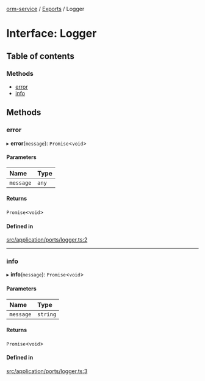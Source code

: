 [orm-service](../README.md) / [Exports](../modules.md) / Logger

# Interface: Logger

## Table of contents

### Methods

- [error](Logger.md#error)
- [info](Logger.md#info)

## Methods

### error

▸ **error**(`message`): `Promise`<`void`\>

#### Parameters

| Name | Type |
| :------ | :------ |
| `message` | `any` |

#### Returns

`Promise`<`void`\>

#### Defined in

[src/application/ports/logger.ts:2](https://github.com/FlavioLionelRita/lambdaorm-svc/blob/3fd0a8b/src/application/ports/logger.ts#L2)

___

### info

▸ **info**(`message`): `Promise`<`void`\>

#### Parameters

| Name | Type |
| :------ | :------ |
| `message` | `string` |

#### Returns

`Promise`<`void`\>

#### Defined in

[src/application/ports/logger.ts:3](https://github.com/FlavioLionelRita/lambdaorm-svc/blob/3fd0a8b/src/application/ports/logger.ts#L3)
